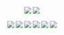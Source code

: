 <div align="center">
  <p>
    <img src="https://capsule-render.vercel.app/api?type=waving&&color=3DDC84&height=300&section=header&text=123456&fontSize=90" />
    <img src="https://capsule-render.vercel.app/api?type=wave&color=auto&height=300&section=header&text=capsule%20render&fontSize=90"/>
  </p>
  <div>
    <img src="https://img.shields.io/badge/Java-ED8B00?style=flat&logo=java&logoColor=white"/>
    <img src="https://img.shields.io/badge/Spring-6DB33F?style=flat&logo=spring&logoColor=white"/>
    <img src="https://img.shields.io/badge/HTML5-E34F26?style=flat&logo=html5&logoColor=white"/>
    <img src="https://img.shields.io/badge/CSS3-1572B6?style=flat&logo=css3&logoColor=white"/>
    <img src="https://img.shields.io/badge/jQuery-0769AD?style=flat&logo=jquery&logoColor=white"/>
    <img src="https://img.shields.io/badge/JavaScript-F7DF1E?style=flat&logo=JavaScript&logoColor=white"/>
  </div>
</div>  
